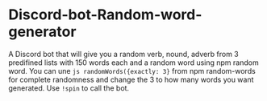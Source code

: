 # Discord-bot-Random-word-generator
A Discord bot that will give you a random verb, nound, adverb from 3 predifined lists with 150 words each and a random word using npm random word.
You can une `js randomWords({exactly: 3}` from npm random-words for complete randomness and change the 3 to how many words you want generated.
Use `!spin` to call the bot.
